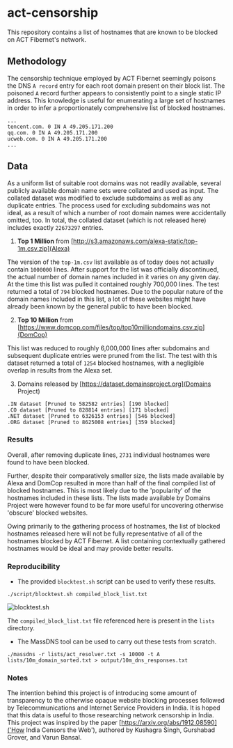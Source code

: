 # act-censorship
This repository contains a list of hostnames that are known to be blocked on ACT Fibernet's network.

## Methodology
The censorship technique employed by ACT Fibernet seemingly poisons the DNS `A record` entry for each root domain present on their block list. The poisoned `A` record further appears to consistently point to a single static IP address. This knowledge is useful for enumerating a large set of hostnames in order to infer a proportionately comprehensive list of blocked hostnames.

```
...
tencent.com. 0 IN A 49.205.171.200
qq.com. 0 IN A 49.205.171.200
ucweb.com. 0 IN A 49.205.171.200
...
```

## Data

As a uniform list of suitable root domains was not readily available, several publicly available domain name sets were collated and used as input. The collated dataset was modified to exclude subdomains as well as any duplicate entries. The process used for excluding subdomains was not ideal, as a result of which a number of root domain names were accidentally omitted, too. In total, the collated dataset (which is not released here) includes exactly `22673297` entries.

1. **Top 1 Million** from [http://s3.amazonaws.com/alexa-static/top-1m.csv.zip](Alexa)

The version of the `top-1m.csv` list available as of today does not actually contain `1000000` lines. After support for the list was officially discontinued, the actual number of domain names included in it varies on any given day. At the time this list was pulled it contained roughly 700,000 lines. The test returned a total of `794` blocked hostnames. Due to the popular nature of the domain names included in this list, a lot of these websites might have already been known by the general public to have been blocked.

2. **Top 10 Million** from [https://www.domcop.com/files/top/top10milliondomains.csv.zip](DomCop)

This list was reduced to roughly 6,000,000 lines after subdomains and subsequent duplicate entries were pruned from the list. The test with this dataset returned a total of `1254` blocked hostnames, with a negligible overlap in results from the Alexa set.

3. Domains released by [https://dataset.domainsproject.org](Domains Project)

```
.IN dataset [Pruned to 582582 entries] [190 blocked]
.CO dataset [Pruned to 828814 entries] [171 blocked]
.NET dataset [Pruned to 6326153 entries] [546 blocked]
.ORG dataset [Pruned to 8625008 entries] [359 blocked]
```

### Results

Overall, after removing duplicate lines, `2731` individual hostnames were found to have been blocked.

Further, despite their comparatively smaller size, the lists made available by Alexa and DomCop resulted in more than half of the final compiled list of blocked hostnames. This is most likely due to the 'popularity' of the hostnames included in these lists. The lists made available by Domains Project were however found to be far more useful for uncovering otherwise 'obscure' blocked websites. 

Owing primarily to the gathering process of hostnames, the list of blocked hostnames released here will not be fully representative of all of the hostnames blocked by ACT Fibernet. A list containing contextually gathered hostnames would be ideal and may provide better results.

### Reproducibility

- The provided `blocktest.sh` script can be used to verify these results.

```
./script/blocktest.sh compiled_block_list.txt
```

![blocktest.sh](https://i.imgur.com/YXHP6WT.gif)

The `compiled_block_list.txt` file referenced here is present in the `lists` directory.

- The MassDNS tool can be used to carry out these tests from scratch.

```
./massdns -r lists/act_resolver.txt -s 10000 -t A lists/10m_domain_sorted.txt > output/10m_dns_responses.txt
```

### Notes

The intention behind this project is of introducing some amount of transparency to the otherwise opaque website blocking processes followed by Telecommunications and Internet Service Providers in India. It is hoped that this data is useful to those researching network censorship in India. This project was inspired by the paper [https://arxiv.org/abs/1912.08590]('How India Censors the Web'), authored by Kushagra Singh, Gurshabad Grover, and Varun Bansal.
